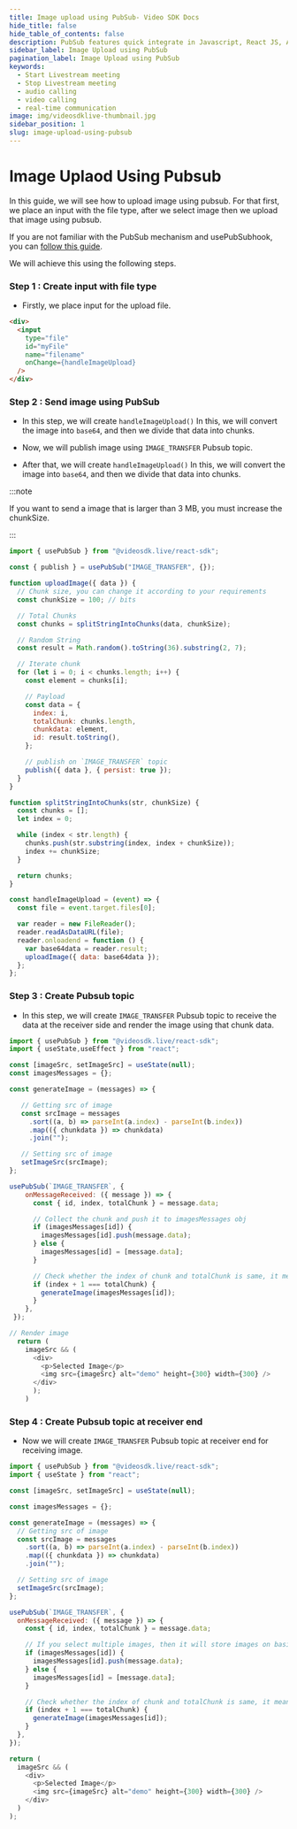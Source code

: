 ```yaml
---
title: Image upload using PubSub- Video SDK Docs
hide_title: false
hide_table_of_contents: false
description: PubSub features quick integrate in Javascript, React JS, Android, IOS, React Native, Flutter with Video SDK to add live video & audio conferencing to your applications.
sidebar_label: Image Upload using PubSub
pagination_label: Image Upload using PubSub
keywords:
  - Start Livestream meeting
  - Stop Livestream meeting
  - audio calling
  - video calling
  - real-time communication
image: img/videosdklive-thumbnail.jpg
sidebar_position: 1
slug: image-upload-using-pubsub
---
```


# Image Uplaod Using Pubsub

In this guide, we will see how to upload image using pubsub. For that first, we place an input with the file type, after we select image then we upload that image using pubsub.

If you are not familiar with the PubSub mechanism and usePubSubhook, you can [follow this guide](https://docs.videosdk.live/react/guide/video-and-audio-calling-api-sdk/collaboration-in-meeting/pubsub).

We will achieve this using the following steps.

### Step 1 : Create input with file type

- Firstly, we place input for the upload file.

```html title="index.js"
<div>
  <input
    type="file"
    id="myFile"
    name="filename"
    onChange={handleImageUpload}
  />
</div>
```

### Step 2 : Send image using PubSub

- In this step, we will create `handleImageUpload()` In this, we will convert the image into `base64`, and then we divide that data into chunks.

- Now, we will publish image using `IMAGE_TRANSFER` Pubsub topic.

- After that, we will create `handleImageUpload()` In this, we will convert the image into `base64`, and then we divide that data into chunks.

:::note

If you want to send a image that is larger than 3 MB, you must increase the chunkSize.

:::

```js title="index.js"
import { usePubSub } from "@videosdk.live/react-sdk";

const { publish } = usePubSub("IMAGE_TRANSFER", {});

function uploadImage({ data }) {
  // Chunk size, you can change it according to your requirements
  const chunkSize = 100; // bits

  // Total Chunks
  const chunks = splitStringIntoChunks(data, chunkSize);

  // Random String
  const result = Math.random().toString(36).substring(2, 7);

  // Iterate chunk
  for (let i = 0; i < chunks.length; i++) {
    const element = chunks[i];

    // Payload
    const data = {
      index: i,
      totalChunk: chunks.length,
      chunkdata: element,
      id: result.toString(),
    };

    // publish on `IMAGE_TRANSFER` topic
    publish({ data }, { persist: true });
  }
}

function splitStringIntoChunks(str, chunkSize) {
  const chunks = [];
  let index = 0;

  while (index < str.length) {
    chunks.push(str.substring(index, index + chunkSize));
    index += chunkSize;
  }

  return chunks;
}

const handleImageUpload = (event) => {
  const file = event.target.files[0];

  var reader = new FileReader();
  reader.readAsDataURL(file);
  reader.onloadend = function () {
    var base64data = reader.result;
    uploadImage({ data: base64data });
  };
};
```

### Step 3 : Create Pubsub topic

- In this step, we will create `IMAGE_TRANSFER` Pubsub topic to receive the data at the receiver side and render the image using that chunk data.

```js title="index.js"
import { usePubSub } from "@videosdk.live/react-sdk";
import { useState,useEffect } from "react";

const [imageSrc, setImageSrc] = useState(null);
const imagesMessages = {};

const generateImage = (messages) => {

   // Getting src of image
   const srcImage = messages
     .sort((a, b) => parseInt(a.index) - parseInt(b.index))
     .map(({ chunkdata }) => chunkdata)
     .join("");

   // Setting src of image
   setImageSrc(srcImage);
};

usePubSub(`IMAGE_TRANSFER`, {
    onMessageReceived: ({ message }) => {
      const { id, index, totalChunk } = message.data;

      // Collect the chunk and push it to imagesMessages obj
      if (imagesMessages[id]) {
        imagesMessages[id].push(message.data);
      } else {
        imagesMessages[id] = [message.data];
      }

      // Check whether the index of chunk and totalChunk is same, it means it is last chunk or not
      if (index + 1 === totalChunk) {
        generateImage(imagesMessages[id]);
      }
    },
 });

// Render image
  return (
    imageSrc && (
      <div>
        <p>Selected Image</p>
        <img src={imageSrc} alt="demo" height={300} width={300} />
      </div>
	  );
	)
```

### Step 4 : Create Pubsub topic at receiver end

- Now we will create `IMAGE_TRANSFER` Pubsub topic at receiver end for receiving image.

```js title="index.js"
import { usePubSub } from "@videosdk.live/react-sdk";
import { useState } from "react";

const [imageSrc, setImageSrc] = useState(null);

const imagesMessages = {};

const generateImage = (messages) => {
  // Getting src of image
  const srcImage = messages
    .sort((a, b) => parseInt(a.index) - parseInt(b.index))
    .map(({ chunkdata }) => chunkdata)
    .join("");

  // Setting src of image
  setImageSrc(srcImage);
};

usePubSub(`IMAGE_TRANSFER`, {
  onMessageReceived: ({ message }) => {
    const { id, index, totalChunk } = message.data;

    // If you select multiple images, then it will store images on basis of id in imagesMessages object
    if (imagesMessages[id]) {
      imagesMessages[id].push(message.data);
    } else {
      imagesMessages[id] = [message.data];
    }

    // Check whether the index of chunk and totalChunk is same, it means it is last chunk or not
    if (index + 1 === totalChunk) {
      generateImage(imagesMessages[id]);
    }
  },
});

return (
  imageSrc && (
    <div>
      <p>Selected Image</p>
      <img src={imageSrc} alt="demo" height={300} width={300} />
    </div>
  )
);
```
